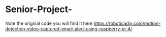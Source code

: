 # Senior-Project-
Note the original code you will find it here https://roboticadiy.com/motion-detection-video-captured-email-alert-using-raspberry-pi-4/
